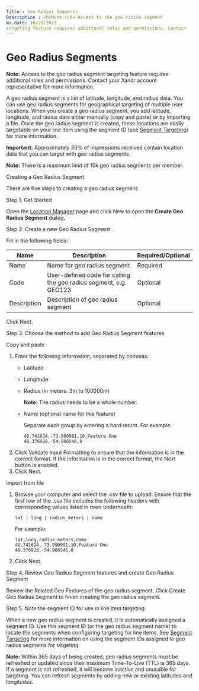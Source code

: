 ```yaml
---
Title : Geo Radius Segments
Description : <b>Note:</b> Access to the geo radius segment
ms.date: 10/28/2023
targeting feature requires additional roles and permissions. Contact
---
```



# Geo Radius Segments







<b>Note:</b> Access to the geo radius segment
targeting feature requires additional roles and permissions. Contact
your Xandr account representative for more
information.





A geo radius segment is a list of latitude, longitude, and radius data.
You can use geo radius segments for geographical targeting of multiple
user locations. When you create a geo radius segment, you add latitude,
longitude, and radius data either manually (copy and paste) or by
importing a file. Once the geo radius segment is created, these
locations are easily targetable on your line item using the segment ID
(see <a href="segment-targeting.md" class="xref"
title="You can target users within segments by using Boolean expressions. Users get added to segments after they&#39;ve viewed or clicked a particular creative.">Segment
Targeting</a>) for more information.



<b>Important:</b> Approximately 30% of
impressions received contain location data that you can target with geo
radius segments.





<b>Note:</b> There is a maximum limit of 10k
geo radius segments per member.



Creating a Geo Radius Segment

There are five steps to creating a geo radius segment:

Step 1. Get Started

Open the
<a href="location-manager.md" class="xref">Location Manager</a> page
and click New to open the **Create Geo
Radius Segment** dialog.

Step 2. Create a new Geo Radius Segment

Fill in the following fields:

<table class="table">
<thead class="thead">
<tr class="header row">
<th id="ID-00000009__entry__1" class="entry">Name</th>
<th id="ID-00000009__entry__2" class="entry">Description</th>
<th id="ID-00000009__entry__3" class="entry">Required/Optional</th>
</tr>
</thead>
<tbody class="tbody">
<tr class="odd row">
<td class="entry" headers="ID-00000009__entry__1"><span
class="ph uicontrol">Name</td>
<td class="entry" headers="ID-00000009__entry__2">Name for geo radius
segment</td>
<td class="entry" headers="ID-00000009__entry__3">Required</td>
</tr>
<tr class="even row">
<td class="entry" headers="ID-00000009__entry__1"><span
class="ph uicontrol">Code</td>
<td class="entry" headers="ID-00000009__entry__2">User-defined code for
calling the geo radius segment, e.g. GEO123</td>
<td class="entry" headers="ID-00000009__entry__3">Optional</td>
</tr>
<tr class="odd row">
<td class="entry" headers="ID-00000009__entry__1"><span
class="ph uicontrol">Description</td>
<td class="entry" headers="ID-00000009__entry__2">Description of geo
radius segment</td>
<td class="entry" headers="ID-00000009__entry__3">Optional</td>
</tr>
</tbody>
</table>

Click Next.

Step 3. Choose the method to add Geo Radius Segment features

Copy and paste

1.  Enter the following information, separated by commas:
    - Latitude

    - Longitude

    - Radius (in meters: 3m to 100000m)
      

      <b>Note:</b> The radius needs to be a
      whole number.

      

    - Name (optional name for this feature)

      Separate each group by entering a hard return. For example:

      ``` pre
      40.741624,-73.990991,10,Feature One  
      48.376928,-54.986546,8  
      ```
2.  Click Validate Input Formatting to
    ensure that the information is in the correct format. If the
    information is in the correct format, the
    Next button is enabled.
3.  Click Next.

Import from file

1.  Browse your computer and select the .csv file to upload. Ensure that
    the first row of the .csv file includes the following headers with
    corresponding values listed in rows underneath:

    

    ``` pre
    lat | long | radius_meters | name 
    ```

    

    For example:

    ``` pre
    lat,long,radius_meters,name  
    40.741624,-73.990991,10,Feature One  
    48.376928,-54.986546,8 
    ```

2.  Click Next.

Step 4. Review Geo Radius Segment features and create Geo Radius Segment

Review the Related Geo Features of the
geo radius segment. Click Create Geo Radius
Segment to finish creating the geo radius segment.

Step 5. Note the segment ID for use in line item targeting

When a new geo radius segment is created, it is automatically assigned a
segment ID. Use this segment ID (or the geo radius segment name) to
locate the segments when configuring targeting for line items. See
<a href="segment-targeting.md" class="xref"
title="You can target users within segments by using Boolean expressions. Users get added to segments after they&#39;ve viewed or clicked a particular creative.">Segment
Targeting</a> for more information on using the segment IDs assigned to
geo radius segments for targeting.





<b>Note:</b> Within 365 days of being created,
geo radius segments must be refreshed or updated since their maximum
Time-To-Live (TTL) is 365 days. If a segment is not refreshed, it will
become inactive and unusable for targeting. You can refresh segments by
adding new or existing latitudes and longitudes.








